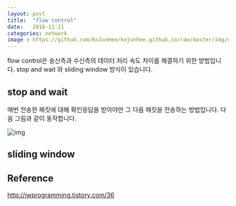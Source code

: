 ```yaml
---
layout: post
title:  "flow control"
date:   2018-11-21
categories: network
image : https://github.com/KoJunHee/kojunhee.github.io/raw/master/img/networkDoorimg.png
---
```


flow control은 송신측과 수신측의 데이터 처리 속도 차이를 해결하기 위한 방법입니다. stop and wait 와 sliding window 방식이 있습니다.

## stop and wait

매번 전송한 패킷에 대해 확인응답을 받아야만 그 다음 패킷을 전송하는 방법입니다. 다음 그림과 같이 동작합니다.

![img](https://github.com/KoJunHee/kojunhee.github.io/raw/master/img/flowcontrol01.png)

## sliding window

## Reference

<http://jwprogramming.tistory.com/36>